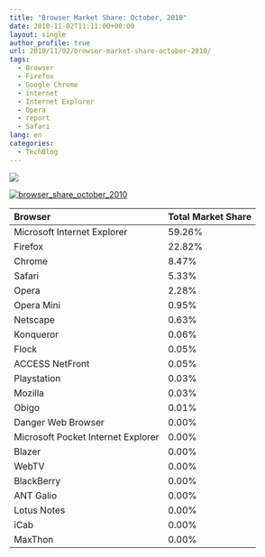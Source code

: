 ```yaml
---
title: "Browser Market Share: October, 2010"
date: 2010-11-02T11:11:00+00:00
layout: single
author_profile: true
url: 2010/11/02/browser-market-share-october-2010/
tags:
  - Browser
  - Firefox
  - Google Chrome
  - internet
  - Internet Explorer
  - Opera
  - report
  - Safari
lang: en
categories: 
  - TechBlog
---
```

[![](http://lh3.ggpht.com/_vaUVXcmC3OI/TM_qwNJHSLI/AAAAAAAAC_k/Ypje34V4vyg/Capture_thumb%5B3%5D.jpg?imgmax=800)](http://lh6.ggpht.com/_vaUVXcmC3OI/TM_quHPCKPI/AAAAAAAAC_g/T0OZxAkDHRA/s1600-h/Capture%5B7%5D.jpg)

[![browser_share_october_2010](http://lh4.ggpht.com/_vaUVXcmC3OI/TNHbtMGCW-I/AAAAAAAADBI/jwlVF2uDKdQ/browser_share_october_2010_thumb.png?imgmax=800 "browser_share_october_2010")](http://lh4.ggpht.com/_vaUVXcmC3OI/TNHbm2-z6PI/AAAAAAAADBE/NssqZTTNRvc/s1600-h/browser_share_october_2010%5B2%5D.png)

|      Browser|Total Market Share|
|:----|:----|
|      Microsoft Internet Explorer|59.26%|
|      Firefox|22.82%|
|      Chrome|8.47%|
|      Safari|5.33%|
|      Opera|2.28%|
|      Opera Mini|0.95%|
|      Netscape|0.63%|
|      Konqueror|0.06%|
|      Flock|0.05%|
|      ACCESS NetFront|0.05%|
|      Playstation|0.03%|
|      Mozilla|0.03%|
|      Obigo|0.01%|
|      Danger Web Browser|0.00%|
|      Microsoft Pocket Internet Explorer|0.00%|
|      Blazer|0.00%|
|      WebTV|0.00%|
|      BlackBerry|0.00%|
|      ANT Galio|0.00%|
|      Lotus Notes|0.00%|
|      iCab|0.00%|
|      MaxThon|0.00%|

